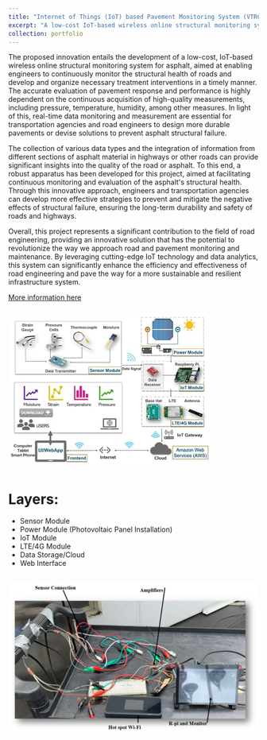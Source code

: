 ```yaml
---
title: "Internet of Things (IoT) based Pavement Monitoring System (VTRC Project)"
excerpt: "A low-cost IoT-based wireless online structural monitoring system of asphalt.<br/><img src='/images/iotproject.jpg'>"
collection: portfolio
---
```


The proposed innovation entails the development of a low-cost, IoT-based wireless online structural monitoring system for asphalt, aimed at enabling engineers to continuously monitor the structural health of roads and develop and organize necessary treatment interventions in a timely manner. The accurate evaluation of pavement response and performance is highly dependent on the continuous acquisition of high-quality measurements, including pressure, temperature, humidity, among other measures. In light of this, real-time data monitoring and measurement are essential for transportation agencies and road engineers to design more durable pavements or devise solutions to prevent asphalt structural failure.

The collection of various data types and the integration of information from different sections of asphalt material in highways or other roads can provide significant insights into the quality of the road or asphalt. To this end, a robust apparatus has been developed for this project, aimed at facilitating continuous monitoring and evaluation of the asphalt's structural health. Through this innovative approach, engineers and transportation agencies can develop more effective strategies to prevent and mitigate the negative effects of structural failure, ensuring the long-term durability and safety of roads and highways.

Overall, this project represents a significant contribution to the field of road engineering, providing an innovative solution that has the potential to revolutionize the way we approach road and pavement monitoring and maintenance. By leveraging cutting-edge IoT technology and data analytics, this system can significantly enhance the efficiency and effectiveness of road engineering and pave the way for a more sustainable and resilient infrastructure system.

[More information here](https://ieeexplore.ieee.org/abstract/document/9694224)

<br/><img src='/images/iotproject.jpg'>

Layers:
======
* Sensor Module
* Power Module (Photovoltaic Panel Installation)
* IoT Module
* LTE/4G Module
* Data Storage/Cloud
* Web Interface

<br/><img src='/images/vtrc.png'>

